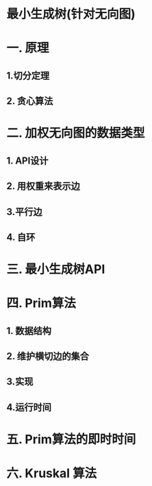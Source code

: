 # 最小生成树(针对无向图)



# 一. 原理

## 1.切分定理









## 2. 贪心算法







# 二. 加权无向图的数据类型





## 1. API设计





## 2. 用权重来表示边





## 3.平行边





## 4. 自环





# 三. 最小生成树API







# 四. Prim算法





## 1. 数据结构











## 2. 维护横切边的集合









## 3.实现









## 4.运行时间











# 五. Prim算法的即时时间



















# 六. Kruskal 算法

















































